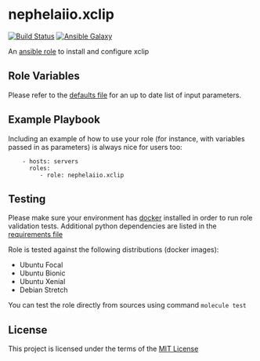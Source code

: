 # nephelaiio.xclip


[![Build Status](https://github.com/nephelaiio/ansible-role-xclip/workflows/.github/workflows/main.yml/badge.svg)](https://travis-ci.org/nephelaiio/ansible-role-xclip)
[![Ansible Galaxy](http://img.shields.io/badge/ansible--galaxy-nephelaiio.xclip-blue.svg)](https://galaxy.ansible.com/nephelaiio/xclip/)

An [ansible role](https://galaxy.ansible.com/nephelaiio/xclip) to install and configure xclip

## Role Variables

Please refer to the [defaults file](/defaults/main.yml) for an up to date list of input parameters.

## Example Playbook

Including an example of how to use your role (for instance, with variables passed in as parameters) is always nice for users too:

```
    - hosts: servers
      roles:
         - role: nephelaiio.xclip
```

## Testing

Please make sure your environment has [docker](https://www.docker.com) installed in order to run role validation tests. Additional python dependencies are listed in the [requirements file](https://github.com/nephelaiio/ansible-role-requirements/blob/master/requirements.txt)

Role is tested against the following distributions (docker images):
  * Ubuntu Focal
  * Ubuntu Bionic
  * Ubuntu Xenial
  * Debian Stretch

You can test the role directly from sources using command ` molecule test `

## License

This project is licensed under the terms of the [MIT License](/LICENSE)
